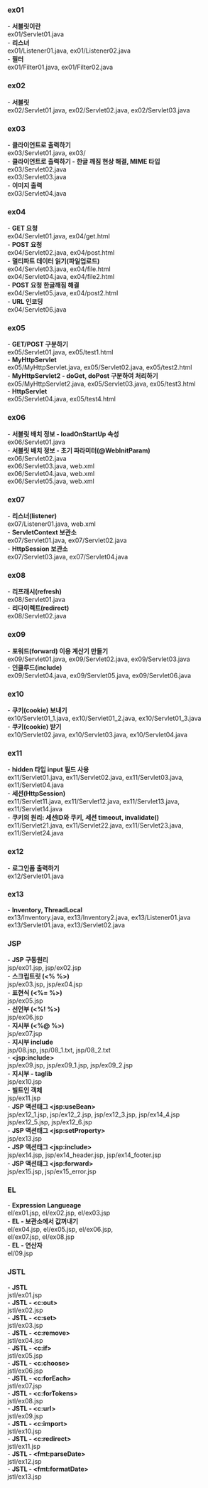 <h3>ex01</h3>
    - <b>서블릿이란</b><br>
        ex01/Servlet01.java<br>
    - <b>리스너</b><br>
        ex01/Listener01.java, ex01/Listener02.java<br>
    - <b>필터</b><br>
        ex01/Filter01.java, ex01/Filter02.java<br>
        
<h3>ex02</h3>
    - <b>서블릿</b><br>
        ex02/Servlet01.java, ex02/Servlet02.java, ex02/Servlet03.java<br>

<h3>ex03</h3>
    - <b>클라이언트로 출력하기</b><br>
        ex03/Servlet01.java, ex03/<br>
    - <b>클라이언트로 출력하기 - 한글 깨짐 현상 해결, MIME 타입</b><br>
        ex03/Servlet02.java<br>
        ex03/Servlet03.java<br>
    - <b>이미지 출력</b><br>
        ex03/Servlet04.java<br>

<h3>ex04</h3>
    - <b>GET 요청</b><br>
        ex04/Servlet01.java, ex04/get.html<br>
    - <b>POST 요청</b><br>
        ex04/Servlet02.java, ex04/post.html<br>
    - <b>멀티파트 데이터 읽기(파일업로드)</b><br>
        ex04/Servlet03.java, ex04/file.html<br>
        ex04/Servlet04.java, ex04/file2.html<br>
    - <b>POST 요청 한글깨짐 해결</b><br>
        ex04/Servlet05.java, ex04/post2.html<br>
    - <b>URL 인코딩</b><br>
        ex04/Servlet06.java<br>

<h3>ex05</h3>
    - <b>GET/POST 구분하기</b><br>
        ex05/Servlet01.java, ex05/test1.html<br>
    - <b>MyHttpServlet</b><br>
        ex05/MyHttpServlet.java, ex05/Servlet02.java, ex05/test2.html<br>
    - <b>MyHttpServlet2 - doGet, doPost 구분하여 처리하기</b><br>
        ex05/MyHttpServlet2.java, ex05/Servlet03.java, ex05/test3.html<br>
    - <b>HttpServlet</b><br>
        ex05/Servlet04.java, ex05/test4.html<br>
        

<h3>ex06</h3>
    - <b>서블릿 배치 정보 - loadOnStartUp 속성</b><br>
        ex06/Servlet01.java<br>
    - <b>서블릿 배치 정보 - 초기 파라미터(@WebInitParam)</b><br>
        ex06/Servlet02.java<br>
        ex06/Servlet03.java, web.xml<br>
        ex06/Servlet04.java, web.xml<br>
        ex06/Servlet05.java, web.xml<br>


<h3>ex07</h3>
    - <b>리스너(listener)</b><br>
        ex07/Listener01.java, web.xml<br>
    - <b>ServletContext 보관소</b><br>
        ex07/Servlet01.java, ex07/Servlet02.java<br>
    - <b>HttpSession 보관소</b><br>
        ex07/Servlet03.java, ex07/Servlet04.java<br>

<h3>ex08</h3>
    - <b>리프래시(refresh)</b><br>
        ex08/Servlet01.java<br>
    - <b>리다이렉트(redirect)</b><br>
        ex08/Servlet02.java<br>
        
<h3>ex09</h3>
    - <b>포워드(forward) 이용 계산기 만들기</b><br>
        ex09/Servlet01.java, ex09/Servlet02.java, ex09/Servlet03.java<br>
    - <b>인클루드(include)</b><br>
        ex09/Servlet04.java, ex09/Servlet05.java, ex09/Servlet06.java<br>

<h3>ex10</h3>
    - <b>쿠키(cookie) 보내기</b><br>
        ex10/Servlet01_1.java, ex10/Servlet01_2.java, ex10/Servlet01_3.java<br>
    - <b>쿠키(cookie) 받기</b><br>
        ex10/Servlet02.java, ex10/Servlet03.java, ex10/Servlet04.java<br>

<h3>ex11</h3>
    - <b>hidden 타입 input 필드 사용</b><br>
        ex11/Servlet01.java, ex11/Servlet02.java, ex11/Servlet03.java, ex11/Servlet04.java<br>
    - <b>세션(HttpSession)</b><br>
        ex11/Servlet11.java, ex11/Servlet12.java, ex11/Servlet13.java, ex11/Servlet14.java<br>
    - <b>쿠키의 원리: 세션ID와 쿠키, 세션 timeout, invalidate()</b><br>
        ex11/Servlet21.java, ex11/Servlet22.java, ex11/Servlet23.java, ex11/Servlet24.java<br>
        
<h3>ex12</h3>
    - <b>로그인폼 출력하기</b><br>
        ex12/Servlet01.java<br>
    
<h3>ex13</h3>
    - <b>Inventory, ThreadLocal</b><br>
        ex13/Inventory.java, ex13/Inventory2.java, ex13/Listener01.java<br>
        ex13/Servlet01.java, ex13/Servlet02.java<br>

<h3>JSP</h3>
    - <b>JSP 구동원리</b><br>
        jsp/ex01.jsp, jsp/ex02.jsp<br>
    - <b>스크립트릿 (<%  %>)</b><br>
        jsp/ex03.jsp, jsp/ex04.jsp<br>
    - <b>표현식 (<%= %>)</b><br>
        jsp/ex05.jsp<br>
    - <b>선언부 (<%! %>)</b><br>
        jsp/ex06.jsp<br>
    - <b>지시부 (<%@ %>)</b><br>
        jsp/ex07.jsp<br>
    - <b>지시부 include</b><br>
        jsp/08.jsp, jsp/08_1.txt, jsp/08_2.txt<br>
    - <b>&lt;jsp:include></b><br>
        jsp/ex09.jsp, jsp/ex09_1.jsp, jsp/ex09_2.jsp<br>
    - <b>지시부 - taglib</b><br>
        jsp/ex10.jsp<br>
    - <b>빌트인 객체</b><br>
        jsp/ex11.jsp<br>
    - <b>JSP 액션태그 &lt;jsp:useBean></b><br>
        jsp/ex12_1.jsp, jsp/ex12_2.jsp, jsp/ex12_3.jsp, jsp/ex14_4.jsp<br>
        jsp/ex12_5.jsp, jsp/ex12_6.jsp<br>
    - <b>JSP 액션태그 &lt;jsp:setProperty></b><br>
        jsp/ex13.jsp<br>
    - <b>JSP 액션태그 &lt;jsp:include></b><br>
        jsp/ex14.jsp, jsp/ex14_header.jsp, jsp/ex14_footer.jsp<br>
    - <b>JSP 액션태그 &lt;jsp:forward></b><br>
        jsp/ex15.jsp, jsp/ex15_error.jsp<br>

<h3>EL</h3>
    - <b>Expression Langueage</b><br>
        el/ex01.jsp, el/ex02.jsp, el/ex03.jsp<br>
    - <b>EL - 보관소에서 값꺼내기</b><br>
        el/ex04.jsp, el/ex05.jsp, el/ex06.jsp,<br>
        el/ex07.jsp, el/ex08.jsp<br>
    - <b>EL - 연산자</b><br>
        el/09.jsp<br>

<h3>JSTL</h3>
    - <b>JSTL</b><br>
        jstl/ex01.jsp<br>
    - <b>JSTL - &lt;c:out></b><br>
        jstl/ex02.jsp<br>
    - <b>JSTL - &lt;c:set></b><br>
        jstl/ex03.jsp<br>
    - <b>JSTL - &lt;c:remove></b><br>
        jstl/ex04.jsp<br>
    - <b>JSTL - &lt;c:if></b><br>
        jstl/ex05.jsp<br>
    - <b>JSTL - &lt;c:choose></b><br>
        jstl/ex06.jsp<br>
    - <b>JSTL - &lt;c:forEach></b><br>
        jstl/ex07.jsp<br>
    - <b>JSTL - &lt;c:forTokens></b><br>
        jstl/ex08.jsp<br>
    - <b>JSTL - &lt;c:url></b><br>
        jstl/ex09.jsp<br>
    - <b>JSTL - &lt;c:import></b><br>
        jstl/ex10.jsp<br>
    - <b>JSTL - &lt;c:redirect></b><br>
        jstl/ex11.jsp<br>
    - <b>JSTL - &lt;fmt:parseDate></b><br>
        jstl/ex12.jsp<br>
    - <b>JSTL - &lt;fmt:formatDate></b><br>
        jstl/ex13.jsp<br>